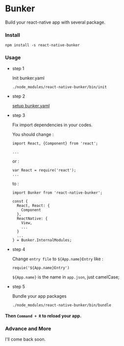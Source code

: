 # Bunker

Build your react-native app with several package.

### Install

```
npm install -s react-native-bunker
```

### Usage

* step 1

  Init bunker.yaml

  ```
  ./node_modules/react-native-bunker/bin/init
  ```

* step 2

  [setup bunker.yaml](./defaults/bunker.yaml)

* step 3

  Fix import dependencies in your codes.

  You should change :

  ```
  import React, {Component} from 'react';

  ...
  ```

  or :

  ```
  var React = require('react');
  ...
  ```

  to :

  ```
  import Bunker from 'react-native-bunker';

  const {
    React, React: {
      Component
    },
    ReactNative: {
      View,
      ...
    }
    ...
  } = Bunker.InternalModules;
  ```

* step 4

  Change `entry file` to `${App.name}Entry` like :

  ```
  requie('${App.name}Entry')
  ```

  `${App.name}` is the name in `app.json`, just camelCase;

* step 5
  
  Bundle your app packages

  ```
  ./node_modules/react-native-bunker/bin/bundle
  ```

#### Then `Command + R` to reload your app.

### Advance and More

  I'll come back soon.